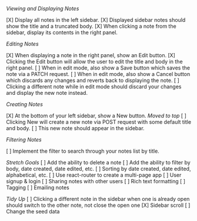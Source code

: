_Viewing and Displaying Notes_

[X] Display all notes in the left sidebar.
[X] Displayed sidebar notes should show the title and a truncated body.
[X] When clicking a note from the sidebar, display its contents in the right panel.

_Editing Notes_

[X] When displaying a note in the right panel, show an Edit button.
[X] Clicking the Edit button will allow the user to edit the title and body in the right panel.
[ ] When in edit mode, also show a Save button which saves the note via a PATCH request.
[ ] When in edit mode, also show a Cancel button which discards any changes and reverts back to displaying the note.
[ ] Clicking a different note while in edit mode should discard your changes and display the new note instead.

_Creating Notes_

[X] At the bottom of your left sidebar, show a New button. _Moved to top_
[ ] Clicking New will create a new note via POST request with some default title and body.
[ ] This new note should appear in the sidebar.

_Filtering Notes_

[ ] Implement the filter to search through your notes list by title.

_Stretch Goals_
[ ] Add the ability to delete a note
[ ] Add the ability to filter by body, date created, date edited, etc.
[ ] Sorting by date created, date edited, alphabetical, etc.
[ ] Use react-router to create a multi-page app
[ ] User signup & login
[ ] Sharing notes with other users
[ ] Rich text formatting
[ ] Tagging
[ ] Emailing notes

_Tidy Up_
[ ] Clicking a different note in the sidebar when one is already open should switch to the other note, not close the open one
[X] Sidebar scroll
[ ] Change the seed data
